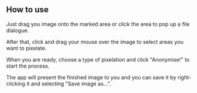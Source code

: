 ## How to use
Just drag you image onto the marked area or click the area to pop up a file dialogue.

After that, click and drag your mouse over the image to select areas you want to pixelate.

When you are ready, choose a type of pixelation and click "Anonymise!" to start the process.

The app will present the finished image to you and you can save it by right-clicking it and selecting "Save image as...".